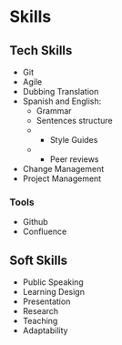 # Skills

## Tech Skills
* Git
* Agile
* Dubbing Translation
* Spanish and English:
  * Grammar
  * Sentences structure
  * * Style Guides
  * * Peer reviews
* Change Management
* Project Management

### Tools
* Github
* Confluence

## Soft Skills
* Public Speaking
* Learning Design
* Presentation
* Research
* Teaching
* Adaptability

